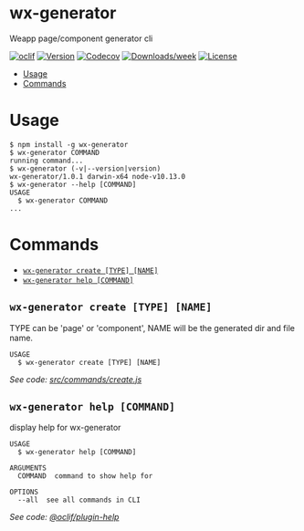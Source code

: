 wx-generator
============

Weapp page/component generator cli

[![oclif](https://img.shields.io/badge/cli-oclif-brightgreen.svg)](https://oclif.io)
[![Version](https://img.shields.io/npm/v/wx-generator.svg)](https://npmjs.org/package/wx-generator)
[![Codecov](https://codecov.io/gh/tim1023/wx-generator/branch/master/graph/badge.svg)](https://codecov.io/gh/tim1023/wx-generator)
[![Downloads/week](https://img.shields.io/npm/dw/wx-generator.svg)](https://npmjs.org/package/wx-generator)
[![License](https://img.shields.io/npm/l/wx-generator.svg)](https://github.com/tim1023/wx-generator/blob/master/package.json)

<!-- toc -->
* [Usage](#usage)
* [Commands](#commands)
<!-- tocstop -->
# Usage
<!-- usage -->
```sh-session
$ npm install -g wx-generator
$ wx-generator COMMAND
running command...
$ wx-generator (-v|--version|version)
wx-generator/1.0.1 darwin-x64 node-v10.13.0
$ wx-generator --help [COMMAND]
USAGE
  $ wx-generator COMMAND
...
```
<!-- usagestop -->
# Commands
<!-- commands -->
* [`wx-generator create [TYPE] [NAME]`](#wx-generator-create-type-name)
* [`wx-generator help [COMMAND]`](#wx-generator-help-command)

## `wx-generator create [TYPE] [NAME]`

TYPE can be 'page' or 'component', NAME will be the generated dir and file name.

```
USAGE
  $ wx-generator create [TYPE] [NAME]
```

_See code: [src/commands/create.js](https://github.com/tim1023/wx-generator/blob/v1.0.1/src/commands/create.js)_

## `wx-generator help [COMMAND]`

display help for wx-generator

```
USAGE
  $ wx-generator help [COMMAND]

ARGUMENTS
  COMMAND  command to show help for

OPTIONS
  --all  see all commands in CLI
```

_See code: [@oclif/plugin-help](https://github.com/oclif/plugin-help/blob/v2.1.4/src/commands/help.ts)_
<!-- commandsstop -->
